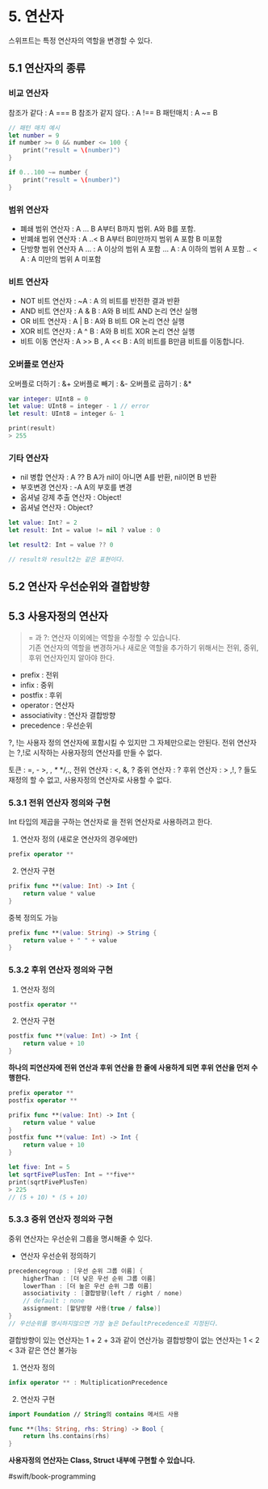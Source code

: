 # 5. 연산자
스위프트는 특정 연산자의 역할을 변경할 수 있다.

## 5.1 연산자의 종류
### 비교 연산자
참조가 같다 : A === B 
참조가 같지 않다. : A !== B 
패턴매치 : A ~= B
```swift
// 패턴 매치 예시
let number = 9
if number >= 0 && number <= 100 {
    print("result = \(number)")
}

if 0...100 ~= number {
    print("result = \(number)")
}

```

### 범위 연산자
* 폐쇄 범위 연산자 : A ... B 
A부터 B까지 범위. A와 B를 포함.
* 반폐쇄 범위 연산자 : A ..< B
A부터 B미만까지 범위 A 포함 B 미포함
* 단방향 범위 연산자
A … : A 이상의 범위 A 포함
… A : A 이하의 범위 A 포함
.. < A : A 미만의 범위 A 미포함

### 비트 연산자
* NOT 비트 연산자 : ~A
: A 의 비트를 반전한 결과 반환
* AND 비트 연산자 : A & B
: A와 B 비트 AND 논리 연산 실행
* OR 비트 연산자 : A | B
: A와 B 비트 OR 논리 연산 실행
* XOR 비트 연산자 : A ^ B
: A와 B 비트 XOR 논리 연산 실행
* 비트 이동 연산자 : A >> B , A << B
:  A의 비트를 B만큼 비트를 이동합니다.

### 오버플로 연산자
오버플로 더하기 : &+
오버플로 빼기 : &-
오버플로 곱하기 : &*

```swift
var integer: UInt8 = 0
let value: UInt8 = integer - 1 // error
let result: UInt8 = integer &- 1

print(result)
> 255
```

### 기타 연산자
* nil 병합 연산자 : A ?? B
A가 nil이 아니면 A를 반환, nil이면 B 반환
* 부호변경 연산자 :  -A
A의 부호를 변경
* 옵셔널 강제 추출 연산자 : Object!
* 옵셔널 연산자 : Object?
```swift
let value: Int? = 2
let result: Int = value != nil ? value : 0

let result2: Int = value ?? 0

// result와 result2는 같은 표현이다.
```

## 5.2 연산자 우선순위와 결합방향
## 5.3 사용자정의 연산자
> = 과 ?: 연산자 이외에는 역할을 수정할 수 있습니다.  
기존 연산자의 역할을 변경하거나 새로운 역할을 추가하기 위해서는 전위, 중위, 후위 연산자인지 알아야 한다.
* prefix : 전위
* infix : 중위
* postfix : 후위
* operator :  연산자
* associativity :  연산자 결합방향
* precedence : 우선순위

?, !는 사용자 정의 연산자에 포함시킬 수 있지만 그 자체만으로는 안된다.
전위 연산자는 ?,!로 시작하는 사용자정의 연산자를 만들 수 없다.

토큰 : =, - >,  , _*_ */,.,
전위 연산자 : <, &, ?
중위 연산자 : ?
후위 연산자 : > ,!, ?
들도 재정의 할 수 없고, 사용자정의 연산자로 사용할 수 없다.

### 5.3.1 전위 연산자 정의와 구현
Int 타입의 제곱을 구하는 연산자로 을 전위 연산자로 사용하려고 한다.

1. 연산자 정의 (새로운 연산자의 경우에만)
```swift
prefix operator **
```

2. 연산자 구현
```swift
prifix func **(value: Int) -> Int {
	return value * value
}
```

중복 정의도 가능
```swift
prefix func **(value: String) -> String {
	return value + " " + value
}
```

### 5.3.2 후위 연산자 정의와 구현
1. 연산자 정의
```swift
postfix operator **
```
2. 연산자 구현
```swift
postfix func **(value: Int) -> Int {
	return value + 10
}
```

**하나의 피연산자에 전위 연산과 후위 연산을 한 줄에 사용하게 되면 후위 연산을 먼저 수행한다.**
```swift
prefix operator **
postfix operator **

prifix func **(value: Int) -> Int {
	return value * value
}
postfix func **(value: Int) -> Int {
	return value + 10
}

let five: Int = 5
let sqrtFivePlusTen: Int = **five**
print(sqrtFivePlusTen)
> 225
// (5 + 10) * (5 + 10)
```

### 5.3.3 중위 연산자 정의와 구현
중위 연산자는 우선순위 그룹을 명시해줄 수 있다.

* 연산자 우선순위 정의하기
```swift
precedencegroup : [우선 순위 그룹 이름] {
	higherThan : [더 낮은 우선 순위 그룹 이름]
	lowerThan : [더 높은 우선 순위 그룹 이름]
	associativity : [결합방향(left / right / none) 
	// default : none
	assignment: [할당방향 사용(true / false)]
}
// 우선순위를 명시하지않으면 가장 높은 DefaultPrecedence로 지정된다.
```
결합방향이 있는 연산자는 1 + 2 + 3과 같이 연산가능
결합방향이 없는 연산자는 1 < 2 < 3과 같은 연산 불가능

1. 연산자 정의
```swift
infix operator ** : MultiplicationPrecedence
```

2. 연산자 구현
```swift
import Foundation // String의 contains 메서드 사용

func **(lhs: String, rhs: String) -> Bool {
	return lhs.contains(rhs)
}
```

**사용자정의 연산자는 Class, Struct 내부에 구현할 수 있습니다.**

#swift/book-programming
